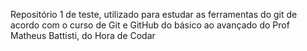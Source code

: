 Repositório 1 de teste, utilizado para estudar as ferramentas do git de acordo com o curso de Git e GitHub do básico ao avançado do Prof Matheus Battisti, do Hora de Codar
